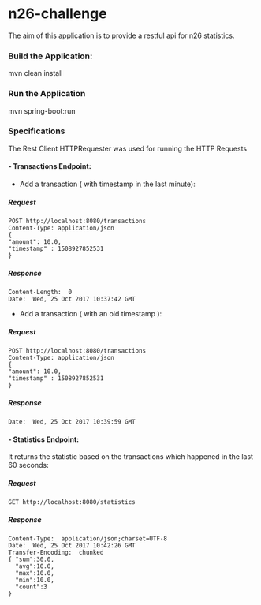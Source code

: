 # n26-challenge
The aim of this application is to provide a restful api for n26 statistics.
### Build the Application:
mvn clean install
### Run the Application
mvn spring-boot:run
### Specifications
The Rest Client HTTPRequester was used for running the HTTP Requests
#### - Transactions Endpoint:

* Add a transaction ( with timestamp in the last minute): 

##### Request 
```
POST http://localhost:8080/transactions
Content-Type: application/json
{
"amount": 10.0,
"timestamp" : 1508927852531
}
```
##### Response 

``` 201 
Content-Length:  0
Date:  Wed, 25 Oct 2017 10:37:42 GMT
```

* Add a transaction ( with an old timestamp ): 

##### Request 
``` 
POST http://localhost:8080/transactions
Content-Type: application/json
{
"amount": 10.0,
"timestamp" : 1508927852531
}
```

##### Response 

``` 204 
Date:  Wed, 25 Oct 2017 10:39:59 GMT
```

#### - Statistics Endpoint:
It returns the statistic based on the transactions which happened in the last 60 seconds:

##### Request 
``` 
GET http://localhost:8080/statistics
```
##### Response 

``` 200 
Content-Type:  application/json;charset=UTF-8
Date:  Wed, 25 Oct 2017 10:42:26 GMT
Transfer-Encoding:  chunked
{ "sum":30.0,
  "avg":10.0,
  "max":10.0,
  "min":10.0,
  "count":3
}
```
